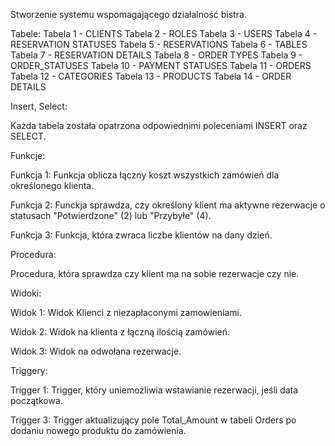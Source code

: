 Stworzenie systemu wspomagającego działalność bistra.


Tabele:
Tabela 1 - CLIENTS
Tabela 2 - ROLES
Tabela 3 - USERS
Tabela 4 - RESERVATION STATUSES
Tabela 5 - RESERVATIONS
Tabela 6 - TABLES
Tabela 7 - RESERVATION DETAILS
Tabela 8 - ORDER TYPES
Tabela 9 - ORDER_STATUSES
Tabela 10 - PAYMENT STATUSES
Tabela 11 - ORDERS
Tabela 12 - CATEGORIES
Tabela 13 - PRODUCTS
Tabela 14 - ORDER DETAILS


Insert, Select:

Każda tabela została opatrzona odpowiednimi poleceniami INSERT oraz SELECT.


Funkcje:

Funkcja 1: Funkcja oblicza łączny koszt wszystkich zamówień dla określonego klienta.

Funkcja 2: Funckja sprawdza, czy określony klient ma aktywne rezerwacje o statusach "Potwierdzone"
(2) lub "Przybyłe" (4).

Funkcja 3: Funkcja, która zwraca liczbe klientów na dany dzień.


Procedura:

Procedura, która sprawdza czy klient ma na sobie rezerwacje czy nie.


Widoki:

Widok 1: Widok Klienci z niezapłaconymi zamowieniami.

Widok 2: Widok na klienta z łączną ilością zamówień.

Widok 3: Widok na odwołana rezerwacje.


Triggery:

Trigger 1: Trigger, który uniemożliwia wstawianie rezerwacji, jeśli data początkowa.

Trigger 3: Trigger aktualizujący pole Total_Amount w tabeli Orders po dodaniu nowego produktu do
zamówienia.
